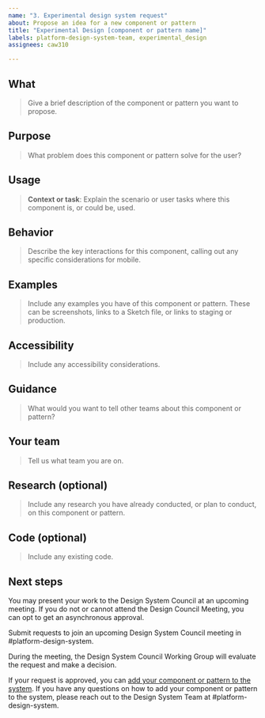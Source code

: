 ```yaml
---
name: "3. Experimental design system request"
about: Propose an idea for a new component or pattern
title: "Experimental Design [component or pattern name]"
labels: platform-design-system-team, experimental_design
assignees: caw310

---
```


## What

> Give a brief description of the component or pattern you want to propose.

## Purpose

> What problem does this component or pattern solve for the user?

## Usage

> **Context or task**: Explain the scenario or user tasks where this component is, or could be, used.

## Behavior

> Describe the key interactions for this component, calling out any specific considerations for mobile.

## Examples

> Include any examples you have of this component or pattern. These can be screenshots, links to a Sketch file, or links to staging or production.

## Accessibility

> Include any accessibility considerations.

## Guidance

> What would you want to tell other teams about this component or pattern?

## Your team

> Tell us what team you are on. 

## Research (optional)

> Include any research you have already conducted, or plan to conduct, on this component or pattern.

## Code (optional)

> Include any existing code.

## Next steps

You may present your work to the Design System Council at an upcoming meeting. If you do not or cannot attend the Design Council Meeting, you can opt to get an asynchronous approval.

Submit requests to join an upcoming Design System Council meeting in #platform-design-system.  

During the meeting, the Design System Council Working Group will evaluate the request and make a decision.

If your request is approved, you can [add your component or pattern to the system](https://design.va.gov/about/contributing-to-the-design-system/add-a-component-or-pattern-once-approved). If you have any questions on how to add your component or pattern to the system, please reach out to the Design System Team at #platform-design-system.
